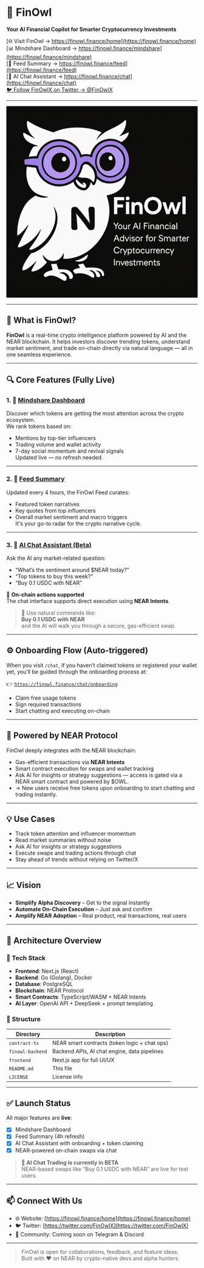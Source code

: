 # 🦉 FinOwl  
**Your AI Financial Copilot for Smarter Cryptocurrency Investments**

[🌐 Visit FinOwl → https://finowl.finance/home](https://finowl.finance/home)  
[📊 Mindshare Dashboard → https://finowl.finance/mindshare](https://finowl.finance/mindshare)  
[📰 Feed Summary → https://finowl.finance/feed](https://finowl.finance/feed)  
[💬 AI Chat Assistant → https://finowl.finance/chat](https://finowl.finance/chat)  
[🐦 Follow FinOwlX on Twitter → @FinOwlX](https://twitter.com/FinOwlX)

---

![FinOwl Banner](/assets/finowl-banner.png)

---

## 🚀 What is FinOwl?

**FinOwl** is a real-time crypto intelligence platform powered by AI and the NEAR blockchain. It helps investors discover trending tokens, understand market sentiment, and trade on-chain directly via natural language — all in one seamless experience.

---

## 🔍 Core Features (Fully Live)

### 1. 🧠 [Mindshare Dashboard](https://finowl.finance/mindshare)
Discover which tokens are getting the most attention across the crypto ecosystem.  
We rank tokens based on:
- Mentions by top-tier influencers
- Trading volume and wallet activity
- 7-day social momentum and revival signals  
Updated live — no refresh needed.

---

### 2. 📰 [Feed Summary](https://finowl.finance/feed)
Updated every 4 hours, the FinOwl Feed curates:
- Featured token narratives  
- Key quotes from top influencers  
- Overall market sentiment and macro triggers  
It's your go-to radar for the crypto narrative cycle.

---

### 3. 💬 [AI Chat Assistant (Beta)](https://finowl.finance/chat)
Ask the AI any market-related question:
- “What’s the sentiment around $NEAR today?”
- “Top tokens to buy this week?”
- “Buy 0.1 USDC with NEAR”

🚀 **On-chain actions supported**  
The chat interface supports direct execution using **NEAR Intents**.

> 🔁 Use natural commands like:  
> **Buy 0.1 USDC with NEAR**  
> and the AI will walk you through a secure, gas-efficient swap.

---

## ⚙️ Onboarding Flow (Auto-triggered)

When you visit `/chat`, if you haven’t claimed tokens or registered your wallet yet, you’ll be guided through the onboarding process at:

👉 [`https://finowl.finance/chat/onboarding`](https://finowl.finance/chat/onboarding)

- Claim free usage tokens  
- Sign required transactions  
- Start chatting and executing on-chain

---

## 🌉 Powered by NEAR Protocol

FinOwl deeply integrates with the NEAR blockchain:
- Gas-efficient transactions via **NEAR Intents**
- Smart contract execution for swaps and wallet tracking
- Ask AI for insights or strategy suggestions — access is gated via a NEAR smart contract and powered by $OWL.
-  -> New users receive free tokens upon onboarding to start chatting and trading instantly.
---

## 💡 Use Cases

- Track token attention and influencer momentum  
- Read market summaries without noise  
- Ask AI for insights or strategy suggestions  
- Execute swaps and trading actions through chat  
- Stay ahead of trends without relying on Twitter/X

---

## 📈 Vision

- **Simplify Alpha Discovery** – Get to the signal instantly  
- **Automate On-Chain Execution** – Just ask and confirm  
- **Amplify NEAR Adoption** – Real product, real transactions, real users

---

## 🧱 Architecture Overview

### 🔧 Tech Stack
- **Frontend**: Next.js (React)  
- **Backend**: Go (Golang), Docker  
- **Database**: PostgreSQL  
- **Blockchain**: NEAR Protocol  
- **Smart Contracts**: TypeScript/WASM + NEAR Intents  
- **AI Layer**: OpenAI API + DeepSeek + prompt templating

### 📁 Structure

| Directory         | Description                                 |
|------------------|---------------------------------------------|
| `contract-ts`     | NEAR smart contracts (token logic + chat ops) |
| `finowl-backend`  | Backend APIs, AI chat engine, data pipelines |
| `frontend`        | Next.js app for full UI/UX                  |
| `README.md`       | This file                                   |
| `LICENSE`         | License info                                |

---

## ✅ Launch Status

All major features are **live**:
- [x] Mindshare Dashboard  
- [x] Feed Summary (4h refresh)  
- [x] AI Chat Assistant with onboarding + token claiming  
- [x] NEAR-powered on-chain swaps via chat

> 🚧 **AI Chat Trading is currently in BETA**  
> NEAR-based swaps like “Buy 0.1 USDC with NEAR” are live for test users.

---

## 📫 Connect With Us

- 🌐 Website: [https://finowl.finance/home](https://finowl.finance/home)  
- 🐦 Twitter: [https://twitter.com/FinOwlX](https://twitter.com/FinOwlX)  
- 💬 Community: Coming soon on Telegram & Discord

---

> FinOwl is open for collaborations, feedback, and feature ideas.  
> Built with ❤️ on NEAR by crypto-native devs and alpha hunters.